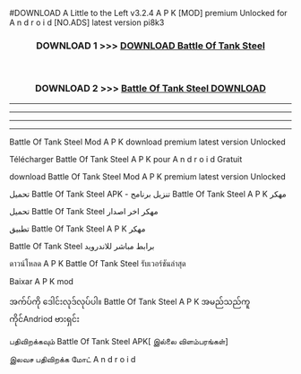 #DOWNLOAD A Little to the Left v3.2.4 A P K [MOD] premium Unlocked for A n d r o i d [NO.ADS] latest version pi8k3 



<div align="center">

<h3>DOWNLOAD 1 >>> <a href="https://downloadmod1.web.app/?judul=Battle Of Tank Steel ">DOWNLOAD Battle Of Tank Steel </a></h3><br>

<h3>DOWNLOAD 2 >>> <a href="https://downloadmod1.web.app/?judul=Battle Of Tank Steel ">Battle Of Tank Steel  DOWNLOAD </a></h3>

</div>


----------------------------------------------------------

----------------------------------------------------------

----------------------------------------------------------

----------------------------------------------------------


Battle Of Tank Steel  Mod A P K download premium latest version Unlocked

Télécharger Battle Of Tank Steel  A P K pour A n d r o i d Gratuit

download Battle Of Tank Steel  Mod A P K premium latest version Unlocked

تحميل Battle Of Tank Steel  APK - تنزيل برنامج Battle Of Tank Steel  A P K مهكر

تحميل Battle Of Tank Steel  مهكر اخر اصدار

تطبيق Battle Of Tank Steel  A P K مهكر

Battle Of Tank Steel  برابط مباشر للاندرويد

ดาวน์โหลด A P K Battle Of Tank Steel  รับเวอร์ชันล่าสุด

Baixar A P K mod

အက်ပ်ကို ဒေါင်းလုဒ်လုပ်ပါ။ Battle Of Tank Steel  A P K အမည်သည်ကူကိုင်Andriod ဗားရှင်း

பதிவிறக்கவும் Battle Of Tank Steel  APK[ இல்லை விளம்பரங்கள்] 
 
இலவச பதிவிறக்க மோட் A n d r o i d



